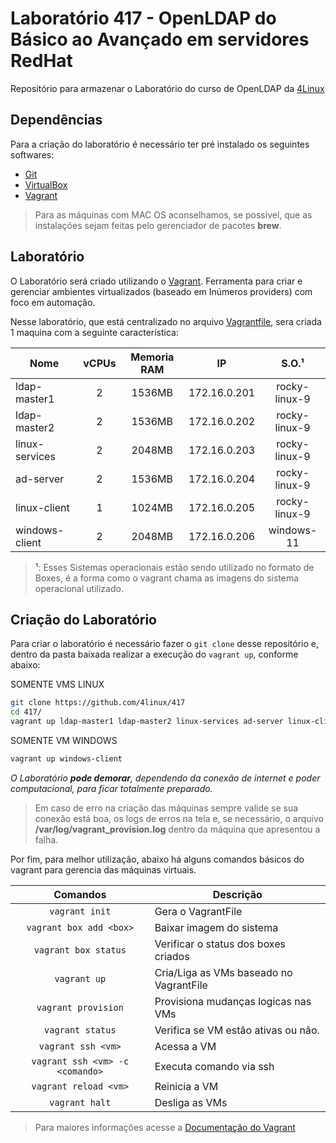 Laboratório 417 - OpenLDAP do Básico ao Avançado em servidores RedHat
=============================

Repositório para armazenar o Laboratório do curso de OpenLDAP da [4Linux][1]

Dependências
------------

Para a criação do laboratório é necessário ter pré instalado os seguintes softwares:

* [Git][2]
* [VirtualBox][3]
* [Vagrant][4]

> Para as máquinas com MAC OS aconselhamos, se possível, que as instalações sejam feitas pelo gerenciador de pacotes **brew**.

Laboratório
-----------

O Laboratório será criado utilizando o [Vagrant][6]. Ferramenta para criar e gerenciar ambientes virtualizados (baseado em Inúmeros providers) com foco em automação.

Nesse laboratório, que está centralizado no arquivo [Vagrantfile][7], sera criada 1 maquina com a seguinte característica:

Nome       | vCPUs | Memoria RAM | IP            | S.O.¹           
---------- |:-----:|:-----------:|:-------------:|:---------------:
ldap-master1     | 2     | 1536MB | 172.16.0.201 | rocky-linux-9
ldap-master2     | 2     | 1536MB | 172.16.0.202 | rocky-linux-9
linux-services     | 2     | 2048MB | 172.16.0.203 | rocky-linux-9
ad-server     | 2     | 1536MB | 172.16.0.204 | rocky-linux-9
linux-client     | 1     | 1024MB | 172.16.0.205 | rocky-linux-9
windows-client     | 2     | 2048MB | 172.16.0.206 | windows-11


> **¹**: Esses Sistemas operacionais estão sendo utilizado no formato de Boxes, é a forma como o vagrant chama as imagens do sistema operacional utilizado.

Criação do Laboratório
----------------------

Para criar o laboratório é necessário fazer o `git clone` desse repositório e, dentro da pasta baixada realizar a execução do `vagrant up`, conforme abaixo:

SOMENTE VMS LINUX
```bash
git clone https://github.com/4linux/417
cd 417/
vagrant up ldap-master1 ldap-master2 linux-services ad-server linux-client
```

SOMENTE VM WINDOWS
```bash
vagrant up windows-client
```

_O Laboratório **pode demorar**, dependendo da conexão de internet e poder computacional, para ficar totalmente preparado._

> Em caso de erro na criação das máquinas sempre valide se sua conexão está boa, os logs de erros na tela e, se necessário, o arquivo **/var/log/vagrant_provision.log** dentro da máquina que apresentou a falha.

Por fim, para melhor utilização, abaixo há alguns comandos básicos do vagrant para gerencia das máquinas virtuais.

Comandos                | Descrição
:----------------------:| ---------------------------------------
`vagrant init`          | Gera o VagrantFile
`vagrant box add <box>` | Baixar imagem do sistema
`vagrant box status`    | Verificar o status dos boxes criados
`vagrant up`            | Cria/Liga as VMs baseado no VagrantFile
`vagrant provision`     | Provisiona mudanças logicas nas VMs
`vagrant status`        | Verifica se VM estão ativas ou não.
`vagrant ssh <vm>`      | Acessa a VM
`vagrant ssh <vm> -c <comando>` | Executa comando via ssh
`vagrant reload <vm>`   | Reinicia a VM
`vagrant halt`          | Desliga as VMs

> Para maiores informações acesse a [Documentação do Vagrant][8]

[1]: https://4linux.com.br
[2]: https://git-scm.com/downloads
[3]: https://www.virtualbox.org/wiki/Downloads
[4]: https://www.vagrantup.com/downloads
[5]: https://cygwin.com/install.html
[6]: https://www.vagrantup.com/
[7]: ./Vagrantfile
[8]: https://www.vagrantup.com/docs
